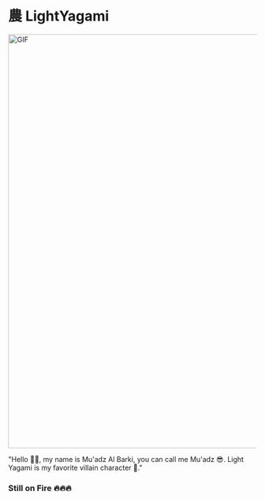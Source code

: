 # 農 LightYagami

<img src="https://media1.giphy.com/media/v1.Y2lkPTc5MGI3NjExN2ZrMXZxc3RrbzN2aWM5eWhldnFkOG56bmdkbzAzZGt5dnEwdnRjeCZlcD12MV9pbnRlcm5hbF9naWZfYnlfaWQmY3Q9Zw/lgpSZzZWHeMLu/giphy.gif" width="1080" height="840" alt="GIF">

"Hello 🙌🙌, my name is Mu'adz Al Barki, you can call me Mu'adz 😎. Light Yagami is my favorite villain character 👹."

### Still on Fire 🔥🔥🔥
